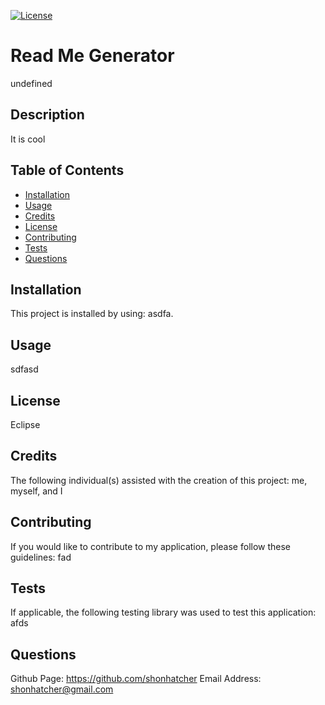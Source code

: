 [![License](https://img.shields.io/badge/License-EPL%201.0-red.svg)](https://opensource.org/licenses/EPL-1.0)


# Read Me Generator 

undefined


## Description 

It is cool


## Table of Contents 

* [Installation](#installation)
* [Usage](#usage)
* [Credits](#credits)
* [License](#license)
* [Contributing](#contributing)
* [Tests](#tests)
* [Questions](#questions)


## Installation

This project is installed by using:
         asdfa.


## Usage

sdfasd


## License

Eclipse


## Credits

The following individual(s) assisted with the creation of this project:
        me, myself, and I


## Contributing

If you would like to contribute to my application, please follow these guidelines: 
        fad


## Tests

If applicable, the following testing library was used to test this application: 
        afds


## Questions

Github Page: https://github.com/shonhatcher
Email Address: shonhatcher@gmail.com